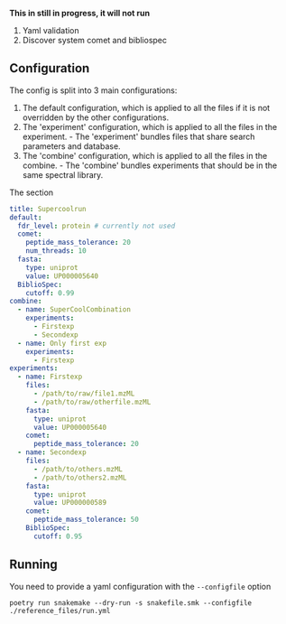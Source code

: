 
**This in still in progress, it will not run**

1. Yaml validation
2. Discover system comet and bibliospec


## Configuration

The config is split into 3 main configurations:
1. The default configuration, which is applied to all the files if it is not
        overridden by the other configurations.
2. The 'experiment' configuration, which is applied to all the files in the
        experiment.
        - The 'experiment' bundles files that share search parameters and database.
3. The 'combine' configuration, which is applied to all the files in the
        combine.
        - The 'combine' bundles experiments that should be in the same spectral
        library.

The section

```yaml
title: Supercoolrun
default:
  fdr_level: protein # currently not used
  comet:
    peptide_mass_tolerance: 20
    num_threads: 10
  fasta:
    type: uniprot
    value: UP000005640
  BiblioSpec:
    cutoff: 0.99
combine:
  - name: SuperCoolCombination
    experiments:
      - Firstexp
      - Secondexp
  - name: Only first exp
    experiments:
      - Firstexp
experiments:
  - name: Firstexp
    files:
      - /path/to/raw/file1.mzML
      - /path/to/raw/otherfile.mzML
    fasta:
      type: uniprot
      value: UP000005640
    comet:
      peptide_mass_tolerance: 20
  - name: Secondexp
    files:
      - /path/to/others.mzML
      - /path/to/others2.mzML
    fasta:
      type: uniprot
      value: UP000000589
    comet:
      peptide_mass_tolerance: 50
    BiblioSpec:
      cutoff: 0.95

```

## Running

You need to provide a yaml configuration with the `--configfile` option

```shell
poetry run snakemake --dry-run -s snakefile.smk --configfile ./reference_files/run.yml
```